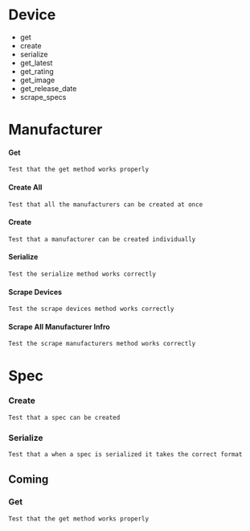 # Device
 - get
 - create
 - serialize
 - get_latest
 - get_rating
 - get_image
 - get_release_date
 - scrape_specs

# Manufacturer
#### Get
    Test that the get method works properly
#### Create All
    Test that all the manufacturers can be created at once
#### Create
    Test that a manufacturer can be created individually
#### Serialize
    Test the serialize method works correctly
#### Scrape Devices
    Test the scrape devices method works correctly
#### Scrape All Manufacturer Infro
    Test the scrape manufacturers method works correctly

# Spec
### Create
    Test that a spec can be created
### Serialize
    Test that a when a spec is serialized it takes the correct format
## **Coming**
### Get
    Test that the get method works properly
